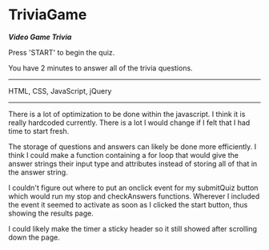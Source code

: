 # TriviaGame

*****Video Game Trivia*****

Press 'START' to begin the quiz.

You have 2 minutes to answer all of the trivia questions.


*****

HTML, CSS, JavaScript, jQuery

*****

There is a lot of optimization to be done within the javascript. I think it is really hardcoded currently. There is a lot I would change if I felt that I had time to start fresh. 

The storage of questions and answers can likely be done more efficiently. I think I could make a function containing a for loop that would give the answer strings their input type and attributes instead of storing all of that in the answer string.

I couldn't figure out where to put an onclick event for my submitQuiz button which would run my stop and checkAnswers functions. Wherever I included the event it seemed to activate as soon as I clicked the start button, thus showing the results page.

I could likely make the timer a sticky header so it still showed after scrolling down the page.